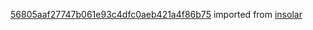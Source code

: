 [56805aaf27747b061e93c4dfc0aeb421a4f86b75](https://github.com/insolar/insolar/commit/56805aaf27747b061e93c4dfc0aeb421a4f86b75) imported from [insolar](https://github.com/insolar/insolar)
